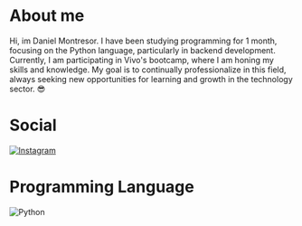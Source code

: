 # About me

Hi, im Daniel Montresor. I have been studying programming for 1 month, focusing on the Python language, particularly in backend development. Currently, I am participating in Vivo's bootcamp, where I am honing my skills and knowledge. My goal is to continually professionalize in this field, always seeking new opportunities for learning and growth in the technology sector. 😎

# Social

[![Instagram](https://img.shields.io/badge/-Instagram-%23E4405F?style=for-the-badge&logo=instagram&logoColor=white)](https://www.instagram.com/dan.montresor/)

# Programming Language

![Python](https://img.shields.io/badge/python-3670A0?style=for-the-badge&logo=python&logoColor=ffdd54)
